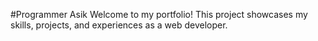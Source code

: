 #Programmer Asik
Welcome to my portfolio! This project showcases my skills, projects, and experiences as a web developer.

